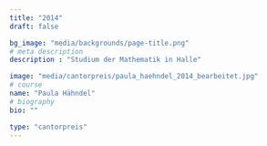 ```yaml
---
title: "2014"
draft: false

bg_image: "media/backgrounds/page-title.png"
# meta description
description : "Studium der Mathematik in Halle"

image: "media/cantorpreis/paula_haehndel_2014_bearbeitet.jpg"
# course
name: "Paula Hähndel"
# biography
bio: ""

type: "cantorpreis"
---
```


